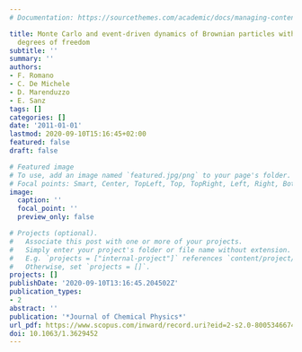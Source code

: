 ```yaml
---
# Documentation: https://sourcethemes.com/academic/docs/managing-content/

title: Monte Carlo and event-driven dynamics of Brownian particles with orientational
  degrees of freedom
subtitle: ''
summary: ''
authors:
- F. Romano
- C. De Michele
- D. Marenduzzo
- E. Sanz
tags: []
categories: []
date: '2011-01-01'
lastmod: 2020-09-10T15:16:45+02:00
featured: false
draft: false

# Featured image
# To use, add an image named `featured.jpg/png` to your page's folder.
# Focal points: Smart, Center, TopLeft, Top, TopRight, Left, Right, BottomLeft, Bottom, BottomRight.
image:
  caption: ''
  focal_point: ''
  preview_only: false

# Projects (optional).
#   Associate this post with one or more of your projects.
#   Simply enter your project's folder or file name without extension.
#   E.g. `projects = ["internal-project"]` references `content/project/deep-learning/index.md`.
#   Otherwise, set `projects = []`.
projects: []
publishDate: '2020-09-10T13:16:45.204502Z'
publication_types:
- 2
abstract: ''
publication: '*Journal of Chemical Physics*'
url_pdf: https://www.scopus.com/inward/record.uri?eid=2-s2.0-80053466744&doi=10.1063%2f1.3629452&partnerID=40&md5=c4fdb8c5543ae62f292c3294d7c99a44
doi: 10.1063/1.3629452
---
```

